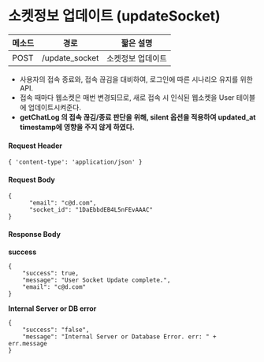 # 소켓정보 업데이트 (updateSocket)

| 메소드 | 경로           | 짧은 설명         |
| ------ | -------------- | ----------------- |
| POST   | /update_socket | 소켓정보 업데이트 |

- 사용자의 접속 종료와, 접속 끊김을 대비하여, 로그인에 따른 시나리오 유지를 위한 API. 
- 접속 때마다 웹소켓은 매번 변경되므로, 새로 접속 시 인식된 웹소켓을 User 테이블에 업데이트시켜준다.
- **getChatLog 의 접속 끊김/종료 판단을 위해, silent 옵션을 적용하여 updated_at timestamp에 영향을 주지 않게 하였다.**

#### Request Header

```
{ 'content-type': 'application/json' }
```

#### Request Body

```
{
      "email": "c@d.com",
      "socket_id": "1DaEbbdEB4L5nFEvAAAC"
}
```

#### Response Body

**success**

```
{
    "success": true,
    "message": "User Socket Update complete.",
    "email": "c@d.com"
}
```

**Internal Server or DB error**

```
{
	"success": "false", 
	"message": "Internal Server or Database Error. err: " + err.message
}
```






